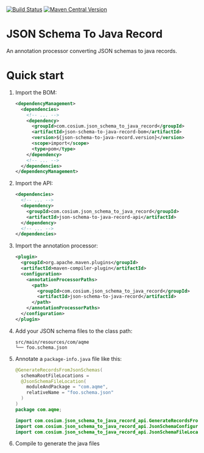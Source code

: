 [![Build Status](https://github.com/Cosium/json-schema-to-java-record/actions/workflows/ci.yml/badge.svg)](https://github.com/Cosium/json-schema-to-java-record/actions/workflows/ci.yml)
[![Maven Central Version](https://img.shields.io/maven-central/v/com.cosium.json_schema_to_java_record/json-schema-to-java-record)](https://central.sonatype.com/artifact/com.cosium.json_schema_to_java_record/json-schema-to-java-record)

# JSON Schema To Java Record

An annotation processor converting JSON schemas to java records.

# Quick start

1. Import the BOM:
   ```xml
   <dependencyManagement>
     <dependencies>
       <!-- ... -->
       <dependency>
         <groupId>com.cosium.json_schema_to_java_record</groupId>
         <artifactId>json-schema-to-java-record-bom</artifactId>
         <version>${json-schema-to-java-record.version}</version>
         <scope>import</scope>
         <type>pom</type>
       </dependency>
       <!-- ... -->
     </dependencies>
   </dependencyManagement>
   ```
2. Import the API:
   ```xml
   <dependencies>
     <!-- ... -->
     <dependency>
       <groupId>com.cosium.json_schema_to_java_record</groupId>
       <artifactId>json-schema-to-java-record-api</artifactId>
     </dependency>
     <!-- ... -->
   </dependencies>
   ```
3. Import the annotation processor:
   ```xml
   <plugin>
     <groupId>org.apache.maven.plugins</groupId>
     <artifactId>maven-compiler-plugin</artifactId>
     <configuration>
       <annotationProcessorPaths>
         <path>
           <groupId>com.cosium.json_schema_to_java_record</groupId>
           <artifactId>json-schema-to-java-record</artifactId>
         </path>
       </annotationProcessorPaths>
     </configuration>
   </plugin>
   ```
4. Add your JSON schema files to the class path:
   ```
   src/main/resources/com/aqme
   └── foo.schema.json
   ```
5. Annotate a `package-info.java` file like this:
   ```java
   @GenerateRecordsFromJsonSchemas(
     schemaRootFileLocations =
     @JsonSchemaFileLocation(
       moduleAndPackage = "com.aqme",
       relativeName = "foo.schema.json"
     )
   )
   package com.aqme;
   
   import com.cosium.json_schema_to_java_record_api.GenerateRecordsFromJsonSchemas;
   import com.cosium.json_schema_to_java_record_api.JsonSchemaConfiguration;
   import com.cosium.json_schema_to_java_record_api.JsonSchemaFileLocation;
   ```
6. Compile to generate the java files